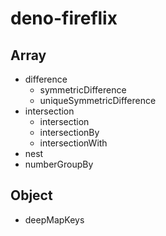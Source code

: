 # deno-fireflix

## Array

- difference
  - symmetricDifference
  - uniqueSymmetricDifference
- intersection
  - intersection
  - intersectionBy
  - intersectionWith
- nest
- numberGroupBy

## Object

- deepMapKeys
